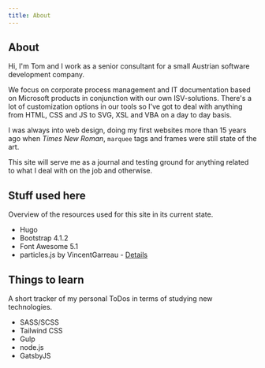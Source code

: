 ```yaml
---
title: About
---
```


## About

Hi, I'm Tom and I work as a senior consultant for a small Austrian software development company.

We focus on corporate process management and IT documentation based on Microsoft products in conjunction with our own ISV-solutions. There's a lot of customization options in our tools so I've got to deal with anything from HTML, CSS and JS to SVG, XSL and VBA on a day to day basis.

I was always into web design, doing my first websites more than 15 years ago when _Times New Roman_, `marquee` tags and frames were still state of the art.

This site will serve me as a journal and testing ground for anything related to what I deal with on the job and otherwise. 

## Stuff used here

Overview of the resources used for this site in its current state.

- Hugo
- Bootstrap 4.1.2
- Font Awesome 5.1
- particles.js by VincentGarreau - <a href="https://github.com/VincentGarreau/particles.js" rel="noopener" target="_blank">Details</a>

## Things to learn

A short tracker of my personal ToDos in terms of studying new technologies.

- SASS/SCSS
- Tailwind CSS
- Gulp
- node.js
- GatsbyJS